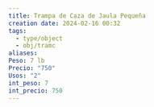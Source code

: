 ```yaml
---
title: Trampa de Caza de Jaula Pequeña
creation date: 2024-02-16 00:32
tags:
  - type/object
  - obj/tramc
aliases: 
Peso: 7 lb
Precio: "750"
Usos: "2"
int_peso: 7
int_precio: 750
---
```


